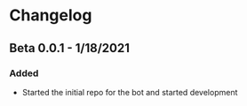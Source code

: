 # Changelog

## Beta 0.0.1 - 1/18/2021

### Added

* Started the initial repo for the bot and started development



